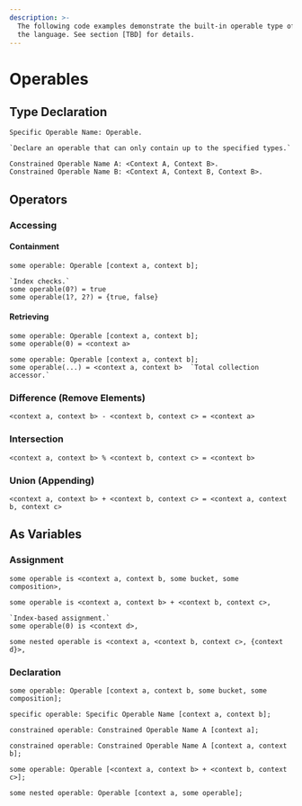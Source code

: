 ```yaml
---
description: >-
  The following code examples demonstrate the built-in operable type offered by
  the language. See section [TBD] for details.
---
```


# Operables

## Type Declaration

```
Specific Operable Name: Operable.
```

```
`Declare an operable that can only contain up to the specified types.`

Constrained Operable Name A: <Context A, Context B>.
Constrained Operable Name B: <Context A, Context B, Context B>.
```

## Operators

### Accessing

#### Containment

```
some operable: Operable [context a, context b];

`Index checks.`
some operable(0?) = true
some operable(1?, 2?) = {true, false}
```

#### Retrieving

```
some operable: Operable [context a, context b];
some operable(0) = <context a>
```

```
some operable: Operable [context a, context b];
some operable(...) = <context a, context b>  `Total collection accessor.`
```

### Difference (Remove Elements)

```
<context a, context b> - <context b, context c> = <context a>
```

### Intersection

```
<context a, context b> % <context b, context c> = <context b>
```

### Union (Appending)

```
<context a, context b> + <context b, context c> = <context a, context b, context c>
```

## As Variables

### Assignment

```
some operable is <context a, context b, some bucket, some composition>,
```

```
some operable is <context a, context b> + <context b, context c>,
```

```
`Index-based assignment.`
some operable(0) is <context d>,
```

```
some nested operable is <context a, <context b, context c>, {context d}>,
```

### Declaration

```
some operable: Operable [context a, context b, some bucket, some composition];
```

```
specific operable: Specific Operable Name [context a, context b];
```

```
constrained operable: Constrained Operable Name A [context a];
```

```
constrained operable: Constrained Operable Name A [context a, context b];
```

```
some operable: Operable [<context a, context b> + <context b, context c>];
```

```
some nested operable: Operable [context a, some operable];
```
